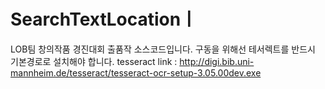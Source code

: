 # SearchTextLocationㅣ
LOB팀 창의작품 경진대회 출품작 소스코드입니다.
구동을 위해선 테서렉트를 반드시 기본경로로 설치해야 합니다.
tesseract link : http://digi.bib.uni-mannheim.de/tesseract/tesseract-ocr-setup-3.05.00dev.exe
